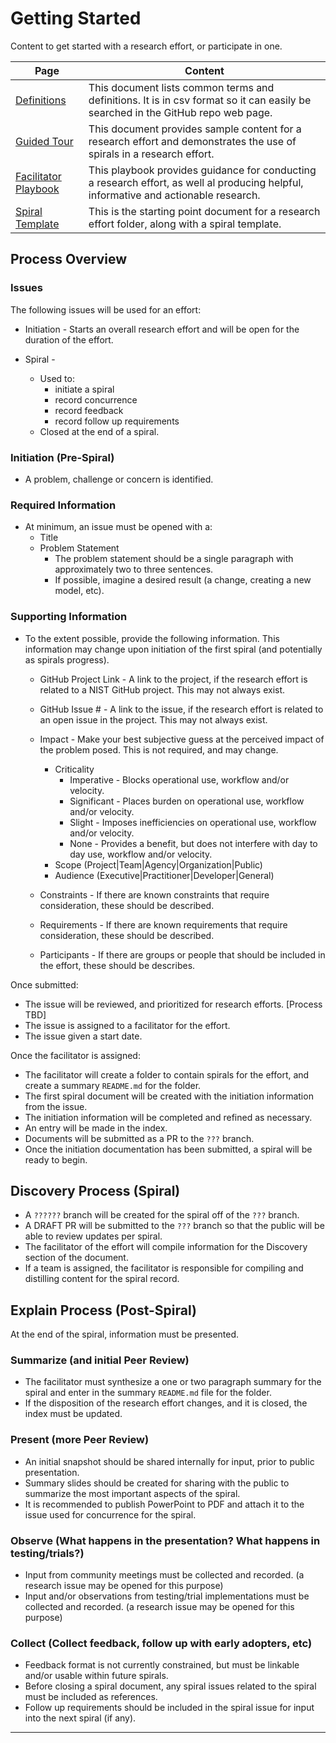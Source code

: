 # Getting Started

Content to get started with a research effort, or participate in one.

| Page                                                 | Content                                                                                                                              |
| ---------------------------------------------------- | ------------------------------------------------------------------------------------------------------------------------------------ |
| [Definitions](DEFINITIONS.csv)                       | This document lists common terms and definitions. It is in csv format so it can easily be searched in the GitHub repo web page.      |
| [Guided Tour](GUIDED-TOUR.md)                        | This document provides sample content for a research effort and demonstrates the use of spirals in a research effort.                |
| [Facilitator Playbook](facilitator/README.md)        | This playbook provides guidance for conducting a research effort, as well al producing helpful, informative and actionable research. |
| [Spiral Template](research-topic-template/README.md) | This is the starting point document for a research effort folder, along with a spiral template.                                      |

## Process Overview

### Issues

The following issues will be used for an effort:

- Initiation - Starts an overall research effort and will be open for the duration of the effort.

- Spiral - 
  - Used to:
    - initiate a spiral
    - record concurrence
    - record feedback
    - record follow up requirements 
  - Closed at the end of a spiral.

### Initiation (Pre-Spiral)

- A problem, challenge or concern is identified.

### Required Information

- At minimum, an issue must be opened with a:
  - Title
  - Problem Statement
    - The problem statement should be a single paragraph with approximately two to three sentences.
    - If possible, imagine a desired result (a change, creating a new model, etc).

### Supporting Information

- To the extent possible, provide the following information.  This information may change upon initiation of the first spiral (and potentially as spirals progress).
  
  - GitHub Project Link - A link to the project, if the research effort is related to a NIST GitHub project.  This may not always exist.
  - GitHub Issue # - A link to the issue, if the research effort is related to an open issue in the project.  This may not always exist.
  - Impact - Make your best subjective guess at the perceived impact of the problem posed. This is not required, and may change.
    - Criticality
      - Imperative  - Blocks operational use, workflow and/or velocity.
      - Significant - Places burden on operational use, workflow and/or velocity.
      - Slight      - Imposes inefficiencies on operational use, workflow and/or velocity.
      - None        - Provides a benefit, but does not interfere with day to day use, workflow and/or velocity.
    - Scope (Project|Team|Agency|Organization|Public)
    - Audience (Executive|Practitioner|Developer|General)

  - Constraints - If there are known constraints that require consideration, these should be described.
  - Requirements - If there are known requirements that require consideration, these should be described.
  - Participants - If there are groups or people that should be included in the effort, these should be describes.

Once submitted:
- The issue will be reviewed, and prioritized for research efforts. [Process TBD]
- The issue is assigned to a facilitator for the effort.
- The issue given a start date.

Once the facilitator is assigned:
- The facilitator will create a folder to contain spirals for the effort, and create a summary `README.md` for the folder.
- The first spiral document will be created with the initiation information from the issue.
- The initiation information will be completed and refined as necessary.
- An entry will be made in the index.
- Documents will be submitted as a PR to the `???` branch.
- Once the initiation documentation has been submitted, a spiral will be ready to begin.

## Discovery Process (Spiral)

- A `??????` branch will be created for the spiral off of the `???` branch.
- A DRAFT PR will be submitted to the `???` branch so that the public will be able to review updates per spiral.
- The facilitator of the effort will compile information for the Discovery section of the document.
- If a team is assigned, the facilitator is responsible for compiling and distilling content for the spiral record.

## Explain Process (Post-Spiral)

At the end of the spiral, information must be presented.

### Summarize (and initial Peer Review)

- The facilitator must synthesize a one or two paragraph summary for the spiral and enter in the summary `README.md` file for the folder.  
- If the disposition of the research effort changes, and it is closed, the index must be updated.

### Present (more Peer Review)

- An initial snapshot should be shared internally for input, prior to public presentation.
- Summary slides should be created for sharing with the public to summarize the most important aspects of the spiral.
- It is recommended to publish PowerPoint to PDF and attach it to the issue used for concurrence for the spiral.

### Observe (What happens in the presentation? What happens in testing/trials?)

- Input from community meetings must be collected and recorded. (a research issue may be opened for this purpose)
- Input and/or observations from testing/trial implementations must be collected and recorded. (a research issue may be opened for this purpose)

### Collect (Collect feedback, follow up with early adopters, etc)

- Feedback format is not currently constrained, but must be linkable and/or usable within future spirals.
- Before closing a spiral document, any spiral issues related to the spiral must be included as references.
- Follow up requirements should be included in the spiral issue for input into the next spiral (if any).

---

[gh-osr]: https://github.com/usnistgov/OSCAL-DEFINE/

